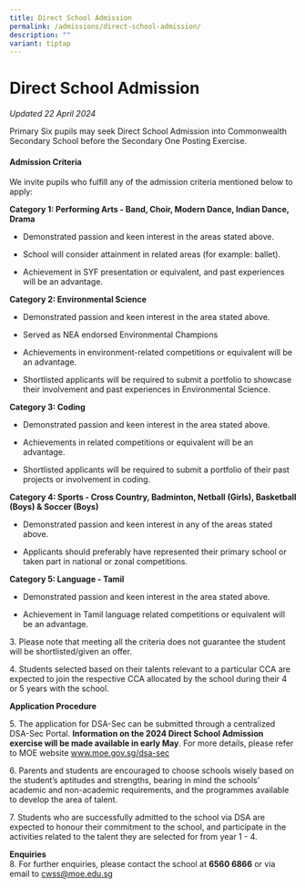 ```yaml
---
title: Direct School Admission
permalink: /admissions/direct-school-admission/
description: ""
variant: tiptap
---
```

<h1>Direct School Admission</h1>
<p><em>Updated 22 April 2024</em>
</p>
<p>Primary Six pupils may seek Direct School Admission into Commonwealth
Secondary School before the Secondary One Posting Exercise.</p>
<h4>Admission Criteria</h4>
<p>We invite pupils who fulfill any of the admission criteria mentioned below
to apply:</p>
<p><strong>Category 1: Performing Arts - Band, Choir, Modern Dance, Indian Dance, Drama</strong>
</p>
<ul>
<li>
<p>Demonstrated passion and keen interest in the areas stated above.</p>
</li>
<li>
<p>School will consider attainment in related areas (for example: ballet).</p>
</li>
<li>
<p>Achievement in SYF presentation or equivalent, and past experiences will
be an advantage.</p>
</li>
</ul>
<p><strong>Category 2: Environmental Science</strong>
</p>
<ul>
<li>
<p>Demonstrated passion and keen interest in the area stated above.</p>
</li>
<li>
<p>Served as NEA endorsed Environmental Champions&nbsp;</p>
</li>
<li>
<p>Achievements in environment-related competitions or equivalent will be
an advantage.</p>
</li>
<li>
<p>Shortlisted applicants will be required to submit a portfolio to showcase
their involvement and past experiences in Environmental Science.</p>
</li>
</ul>
<p><strong>Category 3: Coding</strong>
</p>
<ul>
<li>
<p>Demonstrated passion and keen interest in the area stated above.</p>
</li>
<li>
<p>Achievements in related competitions or equivalent will be an advantage.</p>
</li>
<li>
<p>Shortlisted applicants will be required to submit a portfolio of their
past projects or involvement in coding.</p>
</li>
</ul>
<p><strong>Category 4: Sports - Cross Country, Badminton, Netball (Girls), Basketball (Boys) &amp; Soccer (Boys)</strong>
</p>
<ul data-tight="true" class="tight">
<li>
<p>Demonstrated passion and keen interest in any of the areas stated above.</p>
</li>
<li>
<p>Applicants should preferably have represented their primary school or
taken part in national or zonal competitions.</p>
</li>
</ul>
<p><strong>Category 5: Language - Tamil</strong>
</p>
<ul data-tight="true" class="tight">
<li>
<p>Demonstrated passion and keen interest in the area stated above.</p>
</li>
<li>
<p>Achievement in Tamil language related competitions or equivalent will
be an advantage.</p>
</li>
</ul>
<p>3. Please note that meeting all the criteria does not guarantee the student
will be shortlisted/given an offer.</p>
<p>4. Students selected based on their talents relevant to a particular CCA
are expected to join the respective CCA allocated by the school during
their 4 or 5 years with the school.</p>
<p><strong>Application Procedure</strong>
</p>
<p>5. The application for DSA-Sec can be submitted through a centralized
DSA-Sec Portal. <strong>Information on the 2024 Direct School Admission exercise will be made available in early May</strong>.
For more details, please refer to MOE website <a href="http://www.moe.gov.sg/dsa-sec" rel="noopener noreferrer nofollow" target="_blank">www.moe.gov.sg/dsa-sec</a>
</p>
<p>6. Parents and students are encouraged to choose schools wisely based
on the student’s&nbsp;aptitudes and strengths, bearing in mind the schools’
academic and non-academic&nbsp;requirements, and the programmes available
to develop the area of talent.</p>
<p>7.&nbsp;Students who are successfully admitted to the school via DSA are
expected to honour their&nbsp;commitment to the school, and participate
in the activities related to the talent they are selected&nbsp;for from
year 1 - 4.</p>
<p><strong>Enquiries</strong> 
<br>8. For further enquiries, please contact the school at&nbsp;<strong>6560 6866</strong>&nbsp;or
via email to&nbsp;<a href="mailto:cwss@moe.edu.sg" rel="noopener noreferrer nofollow" target="_blank">cwss@moe.edu.sg</a>
</p>